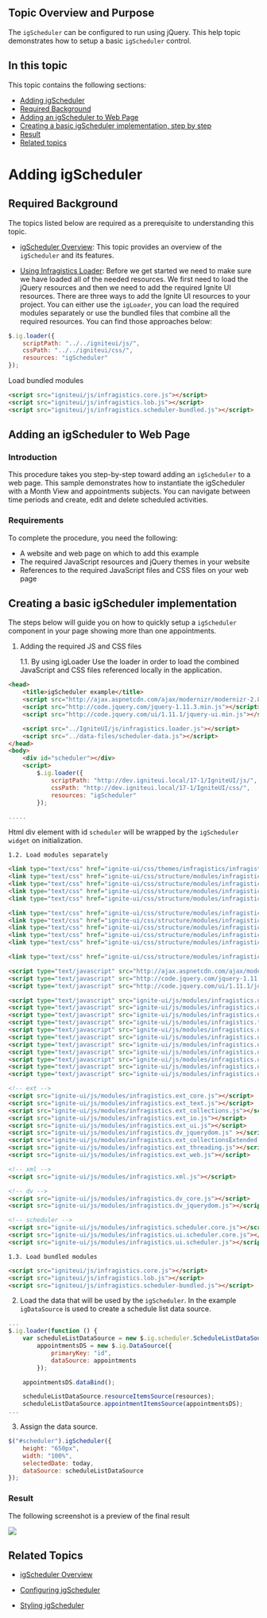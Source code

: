 <!--
|metadata|
{
    "fileName": "igscheduler-adding-igscheduler",
    "controlName": "igScheduler",
    "tags": ["Getting Started","How Do I"]
}
|metadata|
-->
## Topic Overview and Purpose

The `igScheduler` can be configured to run using jQuery. This help topic demonstrates how to setup a basic `igScheduler` control.

## In this topic

This topic contains the following sections:

- [Adding igScheduler](#adding)
- [Required Background](#background)
- [Adding an igScheduler to Web Page](#webpage)
- [Creating a basic igScheduler implementation, step by step](#basic-implementation)
- [Result](#result)
- [Related topics](#related)

# <a id="adding"></a>Adding igScheduler

## <a id="background"></a>Required Background

The topics listed below are required as a prerequisite to understanding this topic.

- [igScheduler Overview](igScheduler-Overview.html): This topic provides an overview of the `igScheduler` and its features.

- [Using Infragistics Loader](Using-Infragistics-Loader.html):
Before we get started we need to make sure we have loaded all of the needed resources. We first need to load the jQuery resources and then we need to add the required Ignite UI resources. There are three ways to add the Ignite UI resources to your project. You can either use the `igLoader`, you can load the required modules separately or use the bundled files that combine all the required resources. You can find those approaches below:

```js
$.ig.loader({
    scriptPath: "../../igniteui/js/",
    cssPath: "../../igniteui/css/",
    resources: "igScheduler"
});
```

Load bundled modules
```html
<script src="igniteui/js/infragistics.core.js"></script>
<script src="igniteui/js/infragistics.lob.js"></script>
<script src="igniteui/js/infragistics.scheduler-bundled.js"></script>
```

## <a id="webpage"></a>Adding an igScheduler to Web Page

### Introduction

This procedure takes you step-by-step toward adding an `igScheduler` to a web page. This sample demonstrates how to instantiate the igScheduler with a Month View and appointments subjects. You can navigate between time periods and create, edit and delete scheduled activities.


### Requirements

To complete the procedure, you need the following:

-   A website and web page on which to add this example
-   The required JavaScript resources and jQuery themes in your website
-   References to the required JavaScript files and CSS files on your web page

## <a id="basic-implementation"></a>Creating a basic igScheduler implementation
The steps below will guide you on how to quickly setup a `igScheduler` component in your page showing more than one appointments.

1. Adding the required JS and CSS files

    1.1. By using igLoader
Use the loader in order to load the combined JavaScript and CSS files referenced locally in the application.

```html
<head>
    <title>igScheduler example</title>
    <script src="http://ajax.aspnetcdn.com/ajax/modernizr/modernizr-2.8.3.js"></script>
    <script src="http://code.jquery.com/jquery-1.11.3.min.js"></script>
    <script src="http://code.jquery.com/ui/1.11.1/jquery-ui.min.js"></script>

    <script src="../IgniteUI/js/infragistics.loader.js"></script>
    <script src="../data-files/scheduler-data.js"></script>
</head>
<body>
    <div id="scheduler"></div>
    <script>
        $.ig.loader({
            scriptPath: "http://dev.igniteui.local/17-1/IgniteUI/js/",
            cssPath: "http://dev.igniteui.local/17-1/IgniteUI/css/",
            resources: "igScheduler"
        });

.....
```

Html div element with id `scheduler` will be wrapped by the `igScheduler widget` on initialization.

    1.2. Load modules separately

```html
<link type="text/css" href="ignite-ui/css/themes/infragistics/infragistics.theme.css" rel="stylesheet" />
<link type="text/css" href="ignite-ui/css/structure/modules/infragistics.ui.shared.css" rel="stylesheet" />
<link type="text/css" href="ignite-ui/css/structure/modules/infragistics.ui.editors.css" rel="stylesheet" />
<link type="text/css" href="ignite-ui/css/structure/modules/infragistics.ui.popover.css" rel="stylesheet" />
<link type="text/css" href="ignite-ui/css/structure/modules/infragistics.ui.notifier.css" rel="stylesheet" />

<link type="text/css" href="ignite-ui/css/structure/modules/infragistics.ui.toolbarbutton.css" rel="stylesheet" />
<link type="text/css" href="ignite-ui/css/structure/modules/infragistics.ui.splitbutton.css" rel="stylesheet" />
<link type="text/css" href="ignite-ui/css/structure/modules/infragistics.ui.colorpicker.css" rel="stylesheet" />
<link type="text/css" href="ignite-ui/css/structure/modules/infragistics.ui.combo.css" rel="stylesheet" />
<link type="text/css" href="ignite-ui/css/structure/modules/infragistics.ui.scroll.css" rel="stylesheet" />

<link type="text/css" href="ignite-ui/css/structure/modules/infragistics.ui.scheduler.css" rel="stylesheet" />

<script type="text/javascript" src="http://ajax.aspnetcdn.com/ajax/modernizr/modernizr-2.8.3.js"></script>
<script type="text/javascript" src="http://code.jquery.com/jquery-1.11.3.js"></script>
<script type="text/javascript" src="http://code.jquery.com/ui/1.11.1/jquery-ui.js"></script>

<script type="text/javascript" src="ignite-ui/js/modules/infragistics.util.js"></script>
<script type="text/javascript" src="ignite-ui/js/modules/infragistics.util.jquery.js"></script>
<script type="text/javascript" src="ignite-ui/js/modules/infragistics.datasource.js"></script>
<script type="text/javascript" src="ignite-ui/js/modules/infragistics.templating.js"></script>
<script type="text/javascript" src="ignite-ui/js/modules/infragistics.ui.scroll.js"></script>
<script type="text/javascript" src="ignite-ui/js/modules/infragistics.ui.shared.js"></script>
<script type="text/javascript" src="ignite-ui/js/modules/infragistics.ui.popover.js"></script>
<script type="text/javascript" src="ignite-ui/js/modules/infragistics.ui.notifier.js"></script>
<script type="text/javascript" src="ignite-ui/js/modules/infragistics.ui.validator.js"></script>
<script type="text/javascript" src="ignite-ui/js/modules/infragistics.ui.combo.js"></script>
<script type="text/javascript" src="ignite-ui/js/modules/infragistics.ui.editors.js"></script>

<!-- ext -->
<script src="ignite-ui/js/modules/infragistics.ext_core.js"></script>
<script src="ignite-ui/js/modules/infragistics.ext_text.js"></script>
<script src="ignite-ui/js/modules/infragistics.ext_collections.js"></script>
<script src="ignite-ui/js/modules/infragistics.ext_io.js"></script>
<script src="ignite-ui/js/modules/infragistics.ext_ui.js"></script>
<script src="ignite-ui/js/modules/infragistics.dv_jquerydom.js" ></script>
<script src="ignite-ui/js/modules/infragistics.ext_collectionsExtended.js"></script>
<script src="ignite-ui/js/modules/infragistics.ext_threading.js"></script>
<script src="ignite-ui/js/modules/infragistics.ext_web.js"></script>

<!-- xml -->
<script src="ignite-ui/js/modules/infragistics.xml.js"></script>

<!-- dv -->
<script src="ignite-ui/js/modules/infragistics.dv_core.js"></script>
<script src="ignite-ui/js/modules/infragistics.dv_jquerydom.js"></script>

<!-- scheduler -->
<script src="ignite-ui/js/modules/infragistics.scheduler.core.js"></script>
<script src="ignite-ui/js/modules/infragistics.ui.scheduler.core.js"></script>
<script src="ignite-ui/js/modules/infragistics.ui.scheduler.js"></script>
```

    1.3. Load bundled modules
    
```html
<script src="igniteui/js/infragistics.core.js"></script>
<script src="igniteui/js/infragistics.lob.js"></script>
<script src="igniteui/js/infragistics.scheduler-bundled.js"></script>
```

2. Load the data that will be used by the `igScheduler`. In the example `igDataSource` is used to create a schedule list data source.

```javascript
...
$.ig.loader(function () {
    var scheduleListDataSource = new $.ig.scheduler.ScheduleListDataSource(),
        appointmentsDS = new $.ig.DataSource({
            primaryKey: "id",
            dataSource: appointments
        });

    appointmentsDS.dataBind();

    scheduleListDataSource.resourceItemsSource(resources);
    scheduleListDataSource.appointmentItemsSource(appointmentsDS);
...
```
3. Assign the data source.

```javascript
$("#scheduler").igScheduler({
    height: "650px",
    width: "100%",
    selectedDate: today,
    dataSource: scheduleListDataSource
});
```

### <a id="result"></a>Result

The following screenshot is a preview of the final result

![](images/scheduler.png)

## <a id="related"></a>Related Topics

-   [igScheduler Overview](igScheduler-Overview.html)

-	[Configuring igScheduler](igscheduler-Configuring.html)

-	[Styling igScheduler](igscheduler-Using-Themes.html)